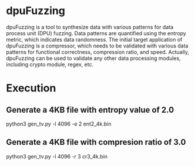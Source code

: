 # dpuFuzzing

dpuFuzzing is a tool to synthesize data with various patterns for data process unit (DPU) fuzzing. Data patterns are quantified using the entropy metric, which indicates data randomness.
The initial target application of dpuFuzzing is a compressor, which needs to be validated with various data patterns for functional correctness, compression ratio, and speed. Actually, dpuFuzzing can be used to validate any other data processing modules, including crypto module, regex, etc.


# Execution

## Generate a 4KB file with entropy value of 2.0

python3 gen\_tv.py -l 4096 -e 2 ent2\_4k.bin


## Generate a 4KB file with compresion ratio of 3.0

python3 gen\_tv.py -l 4096 -r 3 cr3\_4k.bin

